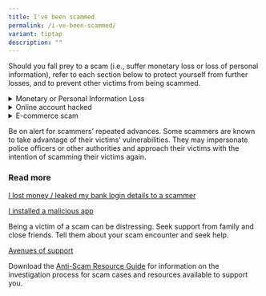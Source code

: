 ```yaml
---
title: I've been scammed
permalink: /i-ve-been-scammed/
variant: tiptap
description: ""
---
```

<p>Should you fall prey to a scam (i.e., suffer monetary loss or loss of
personal information), refer to each section below to protect yourself
from further losses, and to prevent other victims from being scammed.</p>
<p></p>
<div data-type="detailGroup" class="isomer-accordion isomer-accordion-white">
<details class="isomer-details">
<summary>Monetary or Personal Information Loss</summary>
<div data-type="detailsContent" class="isomer-details-content">
<div class="isomer-image-wrapper">
<img style="width: 60%;" height="auto" width="100%" alt="" src="/images/loss_banner.jpg">
</div>
<p></p>
<p>Contact your bank immediately if your bank account or credit card has
been compromised, so that the bank can take immediate actions to prevent
further monetary loss.</p>
<p></p>
<p>File a police report online via Police Report, or in person at the nearest
Neighbourhood Police Centre or Neighbourhood Police Post. Call 999 if you
require the Police’s urgent assistance. If you have information about scams,
you may share the information with the Police via the Police Hotline at
1800-255-0000 or online via the I-Witness e-Service (SPF | I-Witness (
<a href="http://police.gov.sg" rel="noopener noreferrer nofollow" target="_blank">police.gov.sg</a>)).</p>
</div>
</details>
<details class="isomer-details">
<summary>Online account hacked</summary>
<div data-type="detailsContent" class="isomer-details-content">
<p></p>
<div class="isomer-image-wrapper">
<img style="width: 60%;" height="auto" width="100%" alt="" src="/images/acct_banner.jpg">
</div>
<p>
<br>If your online account (e.g., email or social media) is compromised, notify
all your contacts, and report the incident to the respective email service
provider or social media platform. If you still have access to your account,
change your passphrase immediately. Set up two-factor or multi-factor authentication
if you have not done so earlier.</p>
</div>
</details>
<details class="isomer-details">
<summary>E-commerce scam</summary>
<div data-type="detailsContent" class="isomer-details-content">
<p></p>
<div class="isomer-image-wrapper">
<img style="width: 60%;" height="auto" width="100%" alt="" src="/images/ecomm_banner.jpg">
</div>
<p></p>
<p>For e-commerce related scams, in addition to making a police report, do
also report the incident to the platform administrators. This is to allow
the platform to take down the fraudulent seller’s account as soon as possible.
Provide as much information as you can in the police report such as scammers’
WhatsApp numbers and account details, information and screenshots of the
fraudulent posts (e.g., Instagram/Facebook/TikTok advertisements or listings
/ Instagram stories).</p>
</div>
</details>
</div>
<p></p>
<p></p>
<p>Be on alert for scammers’ repeated advances. Some scammers are known to
take advantage of their victims’ vulnerabilities. They may impersonate
police officers or other authorities and approach their victims with the
intention of scamming their victims again.</p>
<h3><strong>Read more</strong></h3>
<p><a href="/transferred-money/permalink/" rel="noopener noreferrer nofollow" target="_blank">I lost money / leaked my bank login details to a scammer</a>
</p>
<p><a href="/installed-malware/permalink/" rel="noopener noreferrer nofollow" target="_blank">I installed a malicious app</a>
</p>
<p>Being a victim of a scam can be distressing. Seek support from family
and close friends. Tell them about your scam encounter and seek help.</p>
<p><a href="/avenues-of-support/" rel="noopener noreferrer nofollow" target="_blank">Avenues of support</a>
</p>
<p>Download the <a href="www.police.gov.sg/-/media/Spf/Advisories/Scams/SPF-Anti-Scam-Resource-Guide.ashx" rel="noopener noreferrer nofollow" target="_blank">Anti-Scam Resource Guide</a> for
information on the investigation process for scam cases and resources available
to support you.</p>